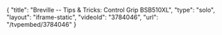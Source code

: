{
    "title": "Breville -- Tips & Tricks: Control Grip BSB510XL",
    "type": "solo",
    "layout": "iframe-static",
    "videoId": "3784046",
    "url": "\/tvpembed\/3784046"
}